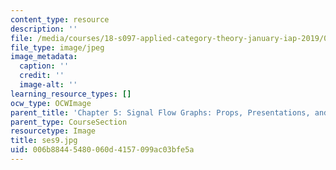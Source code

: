 ```yaml
---
content_type: resource
description: ''
file: /media/courses/18-s097-applied-category-theory-january-iap-2019/006b88445480060d4157099ac03bfe5a_ses9.jpg
file_type: image/jpeg
image_metadata:
  caption: ''
  credit: ''
  image-alt: ''
learning_resource_types: []
ocw_type: OCWImage
parent_title: 'Chapter 5: Signal Flow Graphs: Props, Presentations, and Proofs'
parent_type: CourseSection
resourcetype: Image
title: ses9.jpg
uid: 006b8844-5480-060d-4157-099ac03bfe5a
---
```

